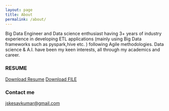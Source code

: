 ```yaml
---
layout: page
title: About
permalink: /about/
---
```


Big Data Engineer and Data science enthusiast having 3+ years of industry experience in developing ETL applications (mainly using Big Data frameworks such as pyspark,hive etc. ) following Agile methodologies. Data science & A.I. have been my keen interests, all through my academics and career. 

### RESUME
[Download Resume](https://github.com/kesavsivakumar/kesavkumar.github.io/blob/bf3c2eba92d194b388716a7f4540376d77189a84/kesav_resume-19-03-2024.pdf "download") 
<a href="https://github.com/kesavsivakumar/kesavkumar.github.io/blob/bf3c2eba92d194b388716a7f4540376d77189a84/kesav_resume-19-03-2024.pdf">Download FILE</a>

### Contact me

[jskesavkumar@gmail.com](mailto:jskesavkumar@gmail.com)
